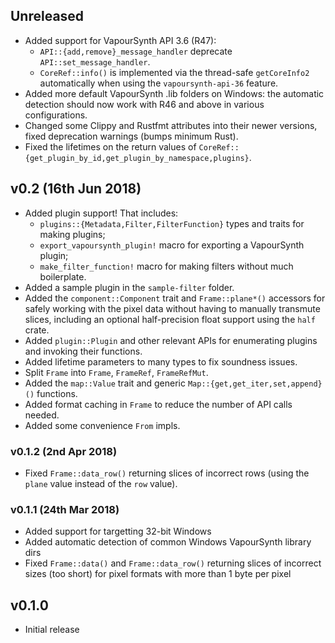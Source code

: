 ## Unreleased
* Added support for VapourSynth API 3.6 (R47):
  * `API::{add,remove}_message_handler` deprecate `API::set_message_handler`.
  * `CoreRef::info()` is implemented via the thread-safe `getCoreInfo2`
    automatically when using the `vapoursynth-api-36` feature.
* Added more default VapourSynth .lib folders on Windows: the automatic
  detection should now work with R46 and above in various configurations.
* Changed some Clippy and Rustfmt attributes into their newer versions, fixed
  deprecation warnings (bumps minimum Rust).
* Fixed the lifetimes on the return values of
  `CoreRef::{get_plugin_by_id,get_plugin_by_namespace,plugins}`.

## v0.2 (16th Jun 2018)
- Added plugin support! That includes:
  - `plugins::{Metadata,Filter,FilterFunction}` types and traits for making plugins;
  - `export_vapoursynth_plugin!` macro for exporting a VapourSynth plugin;
  - `make_filter_function!` macro for making filters without much boilerplate.
- Added a sample plugin in the `sample-filter` folder.
- Added the `component::Component` trait and `Frame::plane*()` accessors for safely working with the pixel data without having to manually transmute slices, including an optional half-precision float support using the `half` crate.
- Added `plugin::Plugin` and other relevant APIs for enumerating plugins and invoking their functions.
- Added lifetime parameters to many types to fix soundness issues.
- Split `Frame` into `Frame`, `FrameRef`, `FrameRefMut`.
- Added the `map::Value` trait and generic `Map::{get,get_iter,set,append}()` functions.
- Added format caching in `Frame` to reduce the number of API calls needed.
- Added some convenience `From` impls.

### v0.1.2 (2nd Apr 2018)
- Fixed `Frame::data_row()` returning slices of incorrect rows (using the `plane` value instead of the `row` value).

### v0.1.1 (24th Mar 2018)
- Added support for targetting 32-bit Windows
- Added automatic detection of common Windows VapourSynth library dirs
- Fixed `Frame::data()` and `Frame::data_row()` returning slices of incorrect sizes (too short) for pixel formats with more than 1 byte per pixel

## v0.1.0
- Initial release
